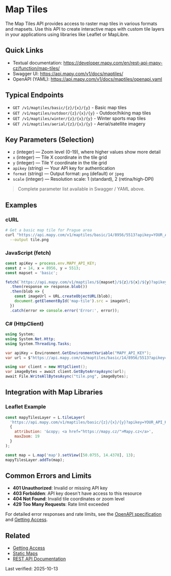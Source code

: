 # Map Tiles

The Map Tiles API provides access to raster map tiles in various formats and mapsets. Use this API to create interactive maps with custom tile layers in your applications using libraries like Leaflet or MapLibre.

## Quick Links

- Textual documentation: https://developer.mapy.com/en/rest-api-mapy-cz/function/map-tiles/
- Swagger UI: https://api.mapy.com/v1/docs/maptiles/
- OpenAPI (YAML): https://api.mapy.com/v1/docs/maptiles/openapi.yaml

## Typical Endpoints

- `GET /v1/maptiles/basic/{z}/{x}/{y}` - Basic map tiles
- `GET /v1/maptiles/outdoor/{z}/{x}/{y}` - Outdoor/hiking map tiles
- `GET /v1/maptiles/winter/{z}/{x}/{y}` - Winter sports map tiles
- `GET /v1/maptiles/aerial/{z}/{x}/{y}` - Aerial/satellite imagery

## Key Parameters (Selection)

- `z` (integer) — Zoom level (0-19), where higher values show more detail
- `x` (integer) — Tile X coordinate in the tile grid
- `y` (integer) — Tile Y coordinate in the tile grid
- `apikey` (string) — Your API key for authentication
- `format` (string) — Output format: `png` (default) or `jpeg`
- `scale` (integer) — Resolution scale: 1 (standard), 2 (retina/high-DPI)

> Complete parameter list available in Swagger / YAML above.

## Examples

### cURL

```bash
# Get a basic map tile for Prague area
curl "https://api.mapy.com/v1/maptiles/basic/14/8956/5513?apikey=YOUR_API_KEY" \
  --output tile.png
```

### JavaScript (fetch)

```js
const apiKey = process.env.MAPY_API_KEY;
const z = 14, x = 8956, y = 5513;
const mapset = 'basic';

fetch(`https://api.mapy.com/v1/maptiles/${mapset}/${z}/${x}/${y}?apikey=${apiKey}`)
  .then(response => response.blob())
  .then(blob => {
    const imageUrl = URL.createObjectURL(blob);
    document.getElementById('map-tile').src = imageUrl;
  })
  .catch(error => console.error('Error:', error));
```

### C# (HttpClient)

```csharp
using System;
using System.Net.Http;
using System.Threading.Tasks;

var apiKey = Environment.GetEnvironmentVariable("MAPY_API_KEY");
var url = $"https://api.mapy.com/v1/maptiles/basic/14/8956/5513?apikey={apiKey}";

using var client = new HttpClient();
var imageBytes = await client.GetByteArrayAsync(url);
await File.WriteAllBytesAsync("tile.png", imageBytes);
```

## Integration with Map Libraries

### Leaflet Example

```js
const mapyTilesLayer = L.tileLayer(
  'https://api.mapy.com/v1/maptiles/basic/{z}/{x}/{y}?apikey=YOUR_API_KEY',
  {
    attribution: '&copy; <a href="https://mapy.cz/">Mapy.cz</a>',
    maxZoom: 19
  }
);

const map = L.map('map').setView([50.0755, 14.4378], 13);
mapyTilesLayer.addTo(map);
```

## Common Errors and Limits

- **401 Unauthorized**: Invalid or missing API key
- **403 Forbidden**: API key doesn't have access to this resource
- **404 Not Found**: Invalid tile coordinates or zoom level
- **429 Too Many Requests**: Rate limit exceeded

For detailed error responses and rate limits, see the [OpenAPI specification](https://api.mapy.com/v1/docs/maptiles/openapi.yaml) and [Getting Access](getting-access.md).

## Related

- [Getting Access](getting-access.md)
- [Static Maps](static-maps.md)
- [REST API Documentation](README.md)

Last verified: 2025-10-13

